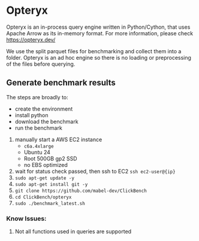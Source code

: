 # Opteryx

Opteryx is an in-process query engine written in Python/Cython, that uses Apache Arrow as its in-memory format. For more information, please check <https://opteryx.dev/>

We use the split parquet files for benchmarking and collect them into a folder. Opteryx is an ad hoc engine so there is no loading or preprocessing of the files before querying.

## Generate benchmark results

The steps are broadly to:
- create the environment
- install python
- download the benchmark
- run the benchmark

1. manually start a AWS EC2 instance
    - `c6a.4xlarge`
    - Ubuntu 24
    - Root 500GB gp2 SSD
    - no EBS optimized
1. wait for status check passed, then ssh to EC2 `ssh ec2-user@{ip}`
1. `sudo apt-get update -y`
1. `sudo apt-get install git -y`
1. `git clone https://github.com/mabel-dev/ClickBench`
1. `cd ClickBench/opteryx`
1. `sudo ./benchmark_latest.sh`

### Know Issues:

1. Not all functions used in queries are supported
